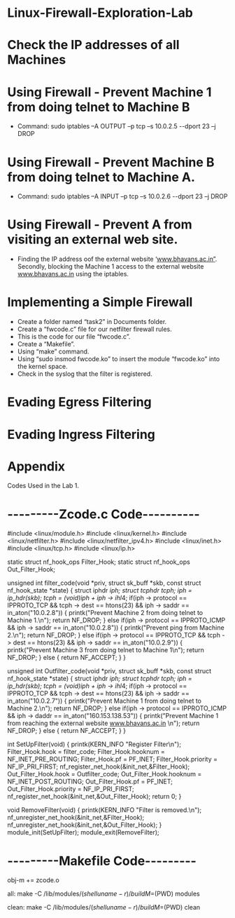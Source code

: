 # Linux-Firewall-Exploration-Lab
# Check the IP addresses of all Machines
# Using Firewall - Prevent Machine 1 from doing telnet to Machine B
- Command:  sudo iptables –A OUTPUT –p tcp –s 10.0.2.5  --dport 23 –j DROP

# Using Firewall - Prevent Machine B from doing telnet to Machine A.
- Command: sudo iptables –A INPUT –p tcp –s 10.0.2.6  --dport 23 –j DROP

# Using Firewall - Prevent A from visiting an external web site. 
- Finding the IP address oof the external website ‘www.bhavans.ac.in”. Secondly, blocking the Machine 1 access to the external website www.bhavans.ac.in using the iptables. 

# Implementing a Simple Firewall
- Create a folder named “task2” in Documents folder.
- Create a “fwcode.c” file for our netfilter firewall rules.
- This is the code for our file “fwcode.c”.
- Create a “Makefile”.
- Using “make” command.
- Using “sudo insmod fwcode.ko” to insert the module “fwcode.ko” into the kernel space.
- Check in the syslog that the filter is registered. 

#  Evading Egress Filtering

# Evading Ingress Filtering

# Appendix 

Codes Used in the Lab 1.
# ---------Zcode.c Code----------
#include <linux/module.h>
#include <linux/kernel.h>
#include <linux/netfilter.h>
#include <linux/netfilter_ipv4.h>
#include <linux/inet.h>
#include <linux/tcp.h>
#include <linux/ip.h>

static struct nf_hook_ops Filter_Hook;
static struct nf_hook_ops Out_Filter_Hook;

unsigned int filter_code(void *priv, struct sk_buff *skb,
const struct nf_hook_state *state)
{
	struct iphdr *iph;
	struct tcphdr *tcph;
	iph = ip_hdr(skb);
	tcph = (void*)iph + iph -> ihl*4;
	if(iph -> protocol == IPPROTO_TCP && tcph -> dest == htons(23) && iph -> saddr == in_aton("10.0.2.8"))
	{
		printk("Prevent Machine 2 from doing telnet to Machine 1.\n");
		return NF_DROP;
	}
	else if(iph -> protocol == IPPROTO_ICMP  && iph -> saddr == in_aton("10.0.2.8"))
	{
		printk("Prevent ping from Machine 2.\n");
		return NF_DROP;
	}
	else if(iph -> protocol == IPPROTO_TCP && tcph -> dest == htons(23) && iph -> saddr == in_aton("10.0.2.9"))
	{
		printk("Prevent Machine 3 from doing telnet to Machine 1\n");
		return NF_DROP;
	}
	else
	{
		return NF_ACCEPT;
	}
}

unsigned int Outfilter_code(void *priv, struct sk_buff *skb,
const struct nf_hook_state *state)
{
        struct iphdr *iph;
        struct tcphdr *tcph;
        iph = ip_hdr(skb);
        tcph = (void*)iph + iph -> ihl*4;
	if(iph -> protocol == IPPROTO_TCP && tcph -> dest == htons(23) && iph -> saddr == in_aton("10.0.2.7"))
        {
                printk("Prevent Machine 1 from doing telnet to Machine 2.\n");
                return NF_DROP;
        }
        else if(iph -> protocol == IPPROTO_ICMP && iph -> daddr == in_aton("160.153.138.53"))
        {
                printk("Prevent Machine 1 from reaching the external website www.bhavans.ac.in \n");
                return NF_DROP;
        }
	else 
	{
		return NF_ACCEPT;
	}
}

int SetUpFilter(void)
{
	printk(KERN_INFO "Register Filter\n");
	Filter_Hook.hook = filter_code;
	Filter_Hook.hooknum = NF_INET_PRE_ROUTING;
	Filter_Hook.pf = PF_INET;
	Filter_Hook.priority = NF_IP_PRI_FIRST;
	nf_register_net_hook(&init_net,&Filter_Hook);
	Out_Filter_Hook.hook = Outfilter_code;
        Out_Filter_Hook.hooknum = NF_INET_POST_ROUTING;
        Out_Filter_Hook.pf = PF_INET;
        Out_Filter_Hook.priority = NF_IP_PRI_FIRST;	
	nf_register_net_hook(&init_net,&Out_Filter_Hook);
	return 0;
}

void RemoveFilter(void)
{
	printk(KERN_INFO "Filter is removed.\n");
	nf_unregister_net_hook(&init_net,&Filter_Hook);
	nf_unregister_net_hook(&init_net,&Out_Filter_Hook);
}
module_init(SetUpFilter);
module_exit(RemoveFilter);

# ---------Makefile Code---------
obj-m += zcode.o

all:
        make -C /lib/modules/$(shell uname -r)/build M=$(PWD) modules

clean:
        make -C /lib/modules/$(shell uname -r)/build M=$(PWD) clean

